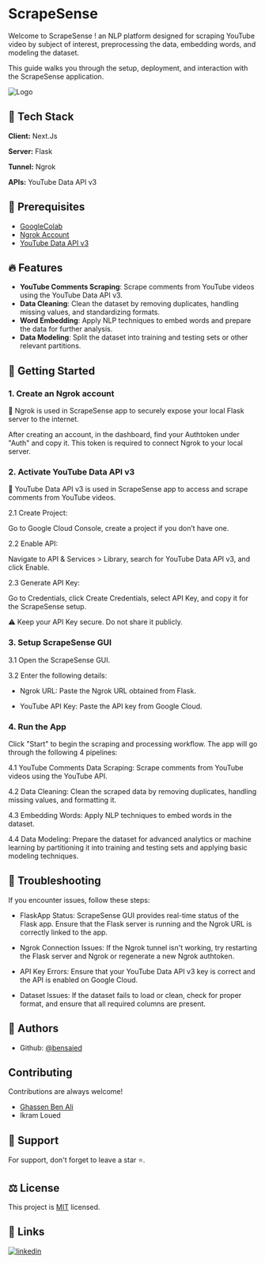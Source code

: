 # ScrapeSense

Welcome to ScrapeSense ! an NLP platform designed for scraping YouTube video by subject of interest, preprocessing the data, embedding words, and modeling the dataset.

This guide walks you through the setup, deployment, and interaction with the ScrapeSense application.

![Logo](https://i.ibb.co/MPYVF6K/Logo.png)

## 🧰 Tech Stack

**Client:** Next.Js

**Server:** Flask

**Tunnel:** Ngrok

**APIs:** YouTube Data API v3

## 📑 Prerequisites

- [GoogleColab](https://colab.research.google.com/drive/1c4ApFYbPUpPUqhun7NhbTNMvfYLjEWk2)
- [Ngrok Account](https://dashboard.ngrok.com/)
- [YouTube Data API v3](https://console.cloud.google.com/apis/library/youtube.googleapis.com?project=winged-helper-436714-h7&invt=Abk0Aw)

## 🔥 Features

- **YouTube Comments Scraping**: Scrape comments from YouTube videos using the YouTube Data API v3.
- **Data Cleaning**: Clean the dataset by removing duplicates, handling missing values, and standardizing formats.
- **Word Embedding**: Apply NLP techniques to embed words and prepare the data for further analysis.
- **Data Modeling**: Split the dataset into training and testing sets or other relevant partitions.

## 🚀 Getting Started

### 1. Create an Ngrok account

📌 Ngrok is used in ScrapeSense app to securely expose your local Flask server to the internet.

After creating an account, in the dashboard, find your Authtoken under "Auth" and copy it. This token is required to connect Ngrok to your local server.

### 2. Activate YouTube Data API v3

📌 YouTube Data API v3 is used in ScrapeSense app to access and scrape comments from YouTube videos.

2.1 Create Project:

Go to Google Cloud Console, create a project if you don’t have one.

2.2 Enable API:

Navigate to API & Services > Library, search for YouTube Data API v3, and click Enable.

2.3 Generate API Key:

Go to Credentials, click Create Credentials, select API Key, and copy it for the ScrapeSense setup.

⚠️ Keep your API Key secure. Do not share it publicly.

### 3. Setup ScrapeSense GUI

3.1 Open the ScrapeSense GUI.

3.2 Enter the following details:

- Ngrok URL: Paste the Ngrok URL obtained from Flask.

- YouTube API Key: Paste the API key from Google Cloud.

### 4. Run the App

Click "Start" to begin the scraping and processing workflow. The app will go through the following 4 pipelines:

4.1 YouTube Comments Data Scraping: Scrape comments from YouTube videos using the YouTube API.

4.2 Data Cleaning: Clean the scraped data by removing duplicates, handling missing values, and formatting it.

4.3 Embedding Words: Apply NLP techniques to embed words in the dataset.

4.4 Data Modeling: Prepare the dataset for advanced analytics or machine learning by partitioning it into training and testing sets and applying basic modeling techniques.

## 🔧 Troubleshooting

If you encounter issues, follow these steps:

- FlaskApp Status: ScrapeSense GUI provides real-time status of the Flask app. Ensure that the Flask server is running and the Ngrok URL is correctly linked to the app.

- Ngrok Connection Issues: If the Ngrok tunnel isn't working, try restarting the Flask server and Ngrok or regenerate a new Ngrok authtoken.

- API Key Errors: Ensure that your YouTube Data API v3 key is correct and the API is enabled on Google Cloud.

- Dataset Issues: If the dataset fails to load or clean, check for proper format, and ensure that all required columns are present.

## 📝 Authors

- Github: [@bensaied](https://www.github.com/bensaied)

## Contributing

Contributions are always welcome!

- [Ghassen Ben Ali ](https://github.com/ghassenbenali96)
- Ikram Loued

## 💝 Support

For support, don't forget to leave a star ⭐️.

## ⚖️ License

This project is [MIT](https://choosealicense.com/licenses/mit/) licensed.

## 🔗 Links

[![linkedin](https://img.shields.io/badge/linkedin-0A66C2?style=for-the-badge&logo=linkedin&logoColor=white)](https://www.linkedin.com/in/bensaied/)

